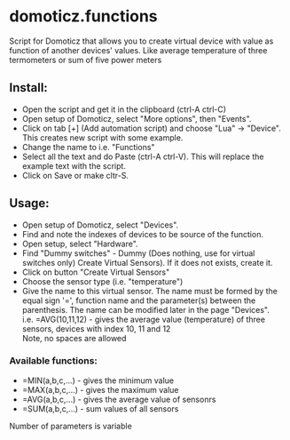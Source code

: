 # domoticz.functions
Script for Domoticz that allows you to create virtual device with value as function of another devices' values.
Like average temperature of three termometers or sum of five power meters

<h2>Install:</h2>
<ul>
  <li>Open the script and get it in the clipboard (ctrl-A ctrl-C)</li>
  <li>Open setup of Domoticz, select "More options", then "Events".</li>
  <li>Click on tab [+] (Add automation script) and choose "Lua" -> "Device".
    This creates new script with some example.</li>
  <li>Change the name to i.e. "Functions"</li>
<li>Select all the text and do Paste (ctrl-A ctrl-V). This will replace the example text with the script.</li>
  <li>Click on Save or make cltr-S.</li>
</ul>  

<h2>Usage:</h2>
<ul>
  <li>Open setup of Domoticz, select "Devices".</li>
<li>Find and note the indexes of devices to be source of the function.</li>
<li>Open setup, select "Hardware".</li>
<li>Find "Dummy switches"  - Dummy (Does nothing, use for virtual switches only) Create Virtual Sensors). If it does not exists, create it.</li>
<li>Click on button "Create Virtual Sensors"</li>
<li>Choose the sensor type (i.e. "temperature")</li>
<li>Give the name to this virtual sensor. The name must be formed by the equal sign '=', function name and the parameter(s) between the parenthesis. The name can be modified later in the page "Devices".<br>
i.e. =AVG(10,11,12) - gives the average value (temperature) of three sensors, devices with index 10, 11 and 12<br>
Note, no spaces are allowed</li>
</ul>
<h3>Available functions:</h3>
<ul>
<li>=MIN(a,b,c,...) - gives the minimum value</li>
<li>=MAX(a,b,c,...) - gives the maximum value</li>
<li>=AVG(a,b,c,...) - gives the average value of sensonrs</li>
<li>=SUM(a,b,c,...) - sum values of all sensors</li>
</ul>
Number of parameters is variable
